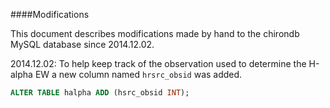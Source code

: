 ####Modifications

This document describes modifications made by hand
to the chirondb MySQL database since 2014.12.02.

2014.12.02:
To help keep track of the observation used to
determine the H-alpha EW a new column named
`hrsrc_obsid` was added.

```SQL
ALTER TABLE halpha ADD (hsrc_obsid INT);
```
